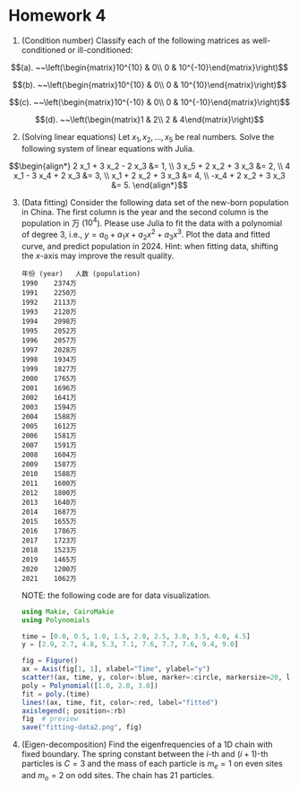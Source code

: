 # Homework 4

1. (Condition number) Classify each of the following matrices as well-conditioned or ill-conditioned:
```math
(a). ~~\left(\begin{matrix}10^{10} & 0\\ 0 & 10^{-10}\end{matrix}\right)
```
```math
(b). ~~\left(\begin{matrix}10^{10} & 0\\ 0 & 10^{10}\end{matrix}\right)
```
```math
(c). ~~\left(\begin{matrix}10^{-10} & 0\\ 0 & 10^{-10}\end{matrix}\right)
```
```math
(d). ~~\left(\begin{matrix}1 & 2\\ 2 & 4\end{matrix}\right)
```

2. (Solving linear equations) Let $x_1, x_2, \ldots, x_5$ be real numbers. Solve the following system of linear equations with Julia.
```math
\begin{align*}
2 x_1 + 3 x_2 - 2 x_3 &= 1, \\
3 x_5 + 2 x_2 + 3 x_3 &= 2, \\
4 x_1 - 3 x_4 + 2 x_3 &= 3, \\
x_1 + 2 x_2 + 3 x_3 &= 4, \\
-x_4 + 2 x_2 + 3 x_3 &= 5.
\end{align*}
```

3. (Data fitting) Consider the following data set of the new-born population in China. The first column is the year and the second column is the population in 万 ($10^4$). Please use Julia to fit the data with a polynomial of degree 3, i.e., $y = a_0 + a_1 x + a_2 x^2 + a_3 x^3$. Plot the data and fitted curve, and predict population in 2024. Hint: when fitting data, shifting the $x$-axis may improve the result quality.
    ```
    年份 (year)	人数 (population)
    1990	2374万	 
    1991	2250万	 
    1992	2113万	 
    1993	2120万	 
    1994	2098万
    1995	2052万	 
    1996	2057万	 
    1997	2028万	 
    1998	1934万
    1999	1827万	 
    2000	1765万	 
    2001	1696万	 
    2002	1641万	 
    2003	1594万
    2004	1588万	 
    2005	1612万	 
    2006	1581万	 
    2007	1591万	 
    2008	1604万	 
    2009	1587万	 
    2010	1588万
    2011	1600万	 
    2012	1800万
    2013	1640万	 
    2014	1687万	 
    2015	1655万	 
    2016	1786万
    2017	1723万	 
    2018	1523万	 
    2019	1465万	 
    2020	1200万	 
    2021	1062万
    ```

    NOTE: the following code are for data visualization.
    ```julia
    using Makie, CairoMakie
    using Polynomials

    time = [0.0, 0.5, 1.0, 1.5, 2.0, 2.5, 3.0, 3.5, 4.0, 4.5]
    y = [2.9, 2.7, 4.8, 5.3, 7.1, 7.6, 7.7, 7.6, 9.4, 9.0]

    fig = Figure()
    ax = Axis(fig[1, 1], xlabel="Time", ylabel="y")
    scatter!(ax, time, y, color=:blue, marker=:circle, markersize=20, label="data")
    poly = Polynomial([1.0, 2.0, 3.0])
    fit = poly.(time)
    lines!(ax, time, fit, color=:red, label="fitted")
    axislegend(; position=:rb)
    fig  # preview
    save("fitting-data2.png", fig)

    ```

4. (Eigen-decomposition) Find the eigenfrequencies of a 1D chain with fixed boundary. The spring constant between the $i$-th and $(i+1)$-th particles is $C = 3$ and the mass of each particle is $m_e = 1$ on even sites and $m_o = 2$ on odd sites. The chain has $21$ particles.

